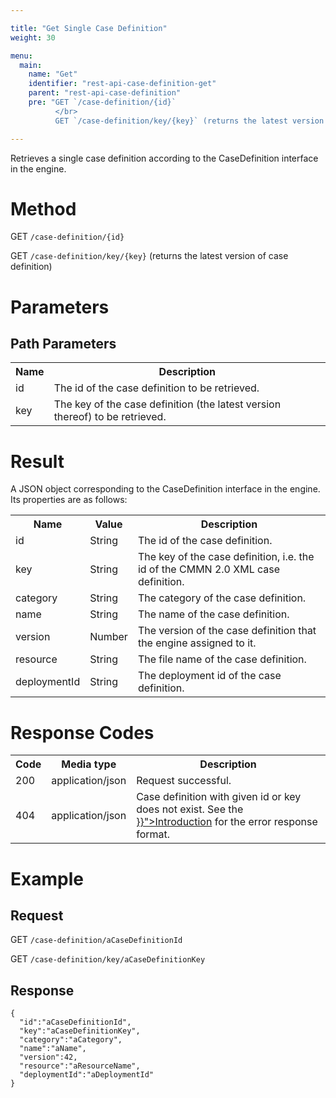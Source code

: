 ```yaml
---

title: "Get Single Case Definition"
weight: 30

menu:
  main:
    name: "Get"
    identifier: "rest-api-case-definition-get"
    parent: "rest-api-case-definition"
    pre: "GET `/case-definition/{id}`
          </br>
          GET `/case-definition/key/{key}` (returns the latest version of case definition)"

---
```



Retrieves a single case definition according to the CaseDefinition interface in the engine.


# Method

GET `/case-definition/{id}`

GET `/case-definition/key/{key}` (returns the latest version of case definition)


# Parameters

## Path Parameters

<table class="table table-striped">
  <tr>
    <th>Name</th>
    <th>Description</th>
  </tr>
  <tr>
    <td>id</td>
    <td>The id of the case definition to be retrieved.</td>
  </tr>
  <tr>
    <td>key</td>
    <td>The key of the case definition (the latest version thereof) to be retrieved.</td>
  </tr>
</table>


# Result

A JSON object corresponding to the CaseDefinition interface in the engine.
Its properties are as follows:

<table class="table table-striped">
  <tr>
    <th>Name</th>
    <th>Value</th>
    <th>Description</th>
  </tr>
  <tr>
    <td>id</td>
    <td>String</td>
    <td>The id of the case definition.</td>
  </tr>
  <tr>
    <td>key</td>
    <td>String</td>
    <td>The key of the case definition, i.e. the id of the CMMN 2.0 XML case definition.</td>
  </tr>
  <tr>
    <td>category</td>
    <td>String</td>
    <td>The category of the case definition.</td>
  </tr>
  <tr>
    <td>name</td>
    <td>String</td>
    <td>The name of the case definition.</td>
  </tr>
  <tr>
    <td>version</td>
    <td>Number</td>
    <td>The version of the case definition that the engine assigned to it.</td>
  </tr>
  <tr>
    <td>resource</td>
    <td>String</td>
    <td>The file name of the case definition.</td>
  </tr>
  <tr>
    <td>deploymentId</td>
    <td>String</td>
    <td>The deployment id of the case definition.</td>
  </tr>
</table>


# Response Codes

<table class="table table-striped">
  <tr>
    <th>Code</th>
    <th>Media type</th>
    <th>Description</th>
  </tr>
  <tr>
    <td>200</td>
    <td>application/json</td>
    <td>Request successful.</td>
  </tr>
  <tr>
    <td>404</td>
    <td>application/json</td>
    <td>Case definition with given id or key does not exist. See the <a href="{{< relref "reference/rest/overview/index.md#error-handling" >}}">Introduction</a> for the error response format.</td>
  </tr>
</table>


# Example

## Request

<!-- TODO: Insert a 'real' example -->
GET `/case-definition/aCaseDefinitionId`

GET `/case-definition/key/aCaseDefinitionKey`

## Response

    {
      "id":"aCaseDefinitionId",
      "key":"aCaseDefinitionKey",
      "category":"aCategory",
      "name":"aName",
      "version":42,
      "resource":"aResourceName",
      "deploymentId":"aDeploymentId"
    }
